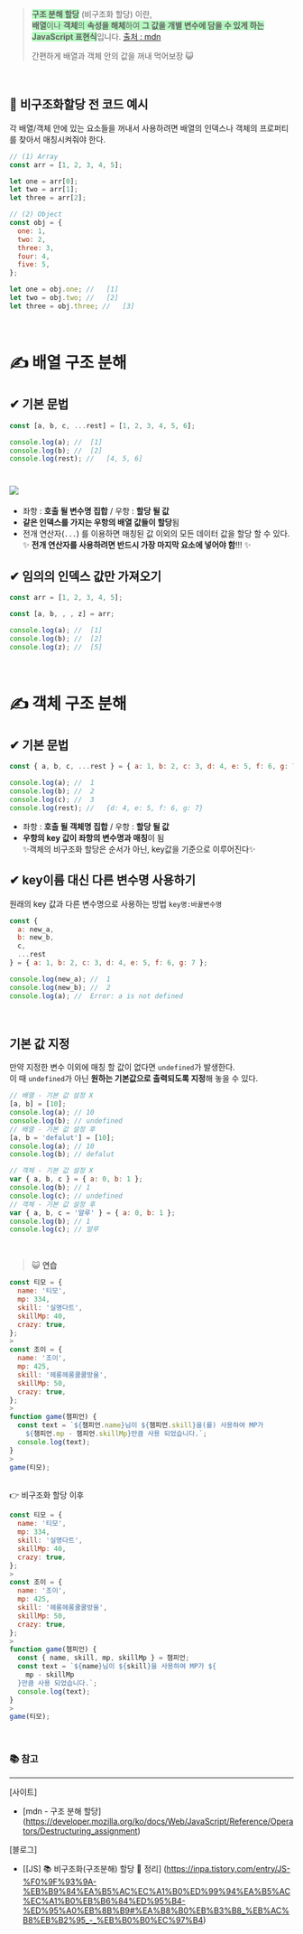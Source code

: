 > <span style="background-color:#B5F9C0">**구조 분해 할당</span>** (비구조화 할당) 이란,<br>
> <span style="background-color:#B5F9C0"> **배열**이나 **객체**의 **속성을 해체**하여 **그 값을 개별 변수에 담을 수 있게 하는 JavaScript 표현식**</span>입니다.
> [출처 : mdn](https://developer.mozilla.org/ko/docs/Web/JavaScript/Reference/Operators/Destructuring_assignment)
>
> 간편하게 배열과 객체 안의 값을 꺼내 먹어보장 😺

<br/>

## 📌 비구조화할당 전 코드 예시

각 배열/객체 안에 있는 요소들을 꺼내서 사용하려면 배열의 인덱스나 객체의 프로퍼티를 찾아서 매칭시켜줘야 한다.

```javascript
// (1) Array
const arr = [1, 2, 3, 4, 5];

let one = arr[0];
let two = arr[1];
let three = arr[2];

// (2) Object
const obj = {
  one: 1,
  two: 2,
  three: 3,
  four: 4,
  five: 5,
};

let one = obj.one; //	[1]
let two = obj.two; //	[2]
let three = obj.three; //	[3]
```

<br/>

# ✍ 배열 구조 분해

## ✔ 기본 문법

```javascript
const [a, b, c, ...rest] = [1, 2, 3, 4, 5, 6];

console.log(a); //	[1]
console.log(b); //	[2]
console.log(rest); //	[4, 5, 6]
```

# ![](https://velog.velcdn.com/images/doopal2/post/f075c051-abaa-4d7d-8eda-87200d0a2827/image.png)

- 좌항 : **호출 될 변수명 집합** / 우항 : **할당 될 값**
- **같은 인덱스를 가지는 우항의 배열 값들이 할당**됨
- 전개 연산자(`...`) 를 이용하면 매칭된 값 이외의 모든 데이터 값을 할당 할 수 있다.<br>
  ✨ **전개 연산자를 사용하려면 반드시 가장 마지막 요소에 넣어야 함**!!! ✨

## ✔ 임의의 인덱스 값만 가져오기

```javascript
const arr = [1, 2, 3, 4, 5];

const [a, b, , , z] = arr;

console.log(a); //	[1]
console.log(b); //	[2]
console.log(z); //	[5]
```

<br/>

# ✍ 객체 구조 분해

## ✔ 기본 문법

```javascript
const { a, b, c, ...rest } = { a: 1, b: 2, c: 3, d: 4, e: 5, f: 6, g: 7 };

console.log(a); //	1
console.log(b); //	2
console.log(c); //	3
console.log(rest); //	{d: 4, e: 5, f: 6, g: 7}
```

- 좌항 : **호출 될 객체명 집합** / 우항 : **할당 될 값**
- **우항의 key 값이 좌항의 변수명과 매칭**이 됨<br>
  ✨객체의 비구조화 할당은 순서가 아닌, key값을 기준으로 이루어진다✨

## ✔ key이름 대신 다른 변수명 사용하기

원래의 key 값과 다른 변수명으로 사용하는 방법 `key명:바꿀변수명`

```javascript
const {
  a: new_a,
  b: new_b,
  c,
  ...rest
} = { a: 1, b: 2, c: 3, d: 4, e: 5, f: 6, g: 7 };

console.log(new_a); //	1
console.log(new_b); //	2
console.log(a); //	Error: a is not defined
```

<br/>

## 기본 값 지정

만약 지정한 변수 이외에 매칭 할 값이 없다면 `undefined`가 발생한다.<br>
이 때 `undefined`가 아닌 **원하는 기본값으로 출력되도록 지정**해 놓을 수 있다.<br>

```javascript
// 배열 - 기본 값 설정 X
[a, b] = [10];
console.log(a); // 10
console.log(b); // undefined
// 배열 - 기본 값 설정 후
[a, b = 'defalut'] = [10];
console.log(a); // 10
console.log(b); // defalut

// 객체 - 기본 값 설정 X
var { a, b, c } = { a: 0, b: 1 };
console.log(b); // 1
console.log(c); // undefined
// 객체 - 기본 값 설정 후
var { a, b, c = '얄루' } = { a: 0, b: 1 };
console.log(b); // 1
console.log(c); // 얄루
```

<br/>

> 😺 **연습**

```javascript
const 티모 = {
  name: '티모',
  mp: 334,
  skill: '실명다트',
  skillMp: 40,
  crazy: true,
};
>
const 조이 = {
  name: '조이',
  mp: 425,
  skill: '헤롱헤롱쿨쿨방울',
  skillMp: 50,
  crazy: true,
};
>
function game(챔피언) {
  const text = `${챔피언.name}님이 ${챔피언.skill}을(를) 사용하여 MP가
    ${챔피언.mp - 챔피언.skillMp}만큼 사용 되었습니다.`;
  console.log(text);
}
>
game(티모);
```

<br> 
👉 비구조화 할당 이후<br>

```javascript
const 티모 = {
  name: '티모',
  mp: 334,
  skill: '실명다트',
  skillMp: 40,
  crazy: true,
};
>
const 조이 = {
  name: '조이',
  mp: 425,
  skill: '헤롱헤롱쿨쿨방울',
  skillMp: 50,
  crazy: true,
};
>
function game(챔피언) {
  const { name, skill, mp, skillMp } = 챔피언;
  const text = `${name}님이 ${skill}을 사용하여 MP가 ${
    mp - skillMp
  }만큼 사용 되었습니다.`;
  console.log(text);
}
>
game(티모);
```

<br/>

### 📚 참고

---

[사이트]

- [mdn - 구조 분해 할당] (https://developer.mozilla.org/ko/docs/Web/JavaScript/Reference/Operators/Destructuring_assignment)

[블로그]

- [[JS] 📚 비구조화(구조분해) 할당 💯 정리] (https://inpa.tistory.com/entry/JS-%F0%9F%93%9A-%EB%B9%84%EA%B5%AC%EC%A1%B0%ED%99%94%EA%B5%AC%EC%A1%B0%EB%B6%84%ED%95%B4-%ED%95%A0%EB%8B%B9#%EA%B8%B0%EB%B3%B8_%EB%AC%B8%EB%B2%95_-_%EB%B0%B0%EC%97%B4)
